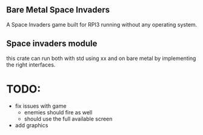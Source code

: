 ## Bare Metal Space Invaders
A Space Invaders game built for RPI3 running without any operating system.


## Space invaders module
this crate can run both with std using xx and on bare metal by implementing the right interfaces.


# TODO:
* fix issues with game
  * enemies should fire as well
  * should use the full available screen
* add graphics 